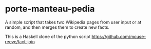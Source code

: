# porte-manteau-pedia

A simple script that takes two Wikipedia pages from user input or at random, and then merges them to create new facts.

This is a Haskell clone of the python script https://github.com/mouse-reeve/fact-join 

